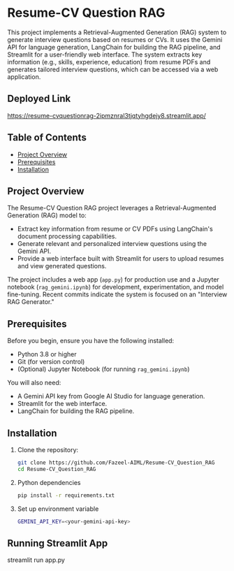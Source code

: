# Resume-CV Question RAG

This project implements a Retrieval-Augmented Generation (RAG) system to generate interview questions based on resumes or CVs. It uses the Gemini API for language generation, LangChain for building the RAG pipeline, and Streamlit for a user-friendly web interface. The system extracts key information (e.g., skills, experience, education) from resume PDFs and generates tailored interview questions, which can be accessed via a web application.

## Deployed Link
https://resume-cvquestionrag-2ipmznral3tjqtyhgdejy8.streamlit.app/

## Table of Contents
- [Project Overview](#project-overview)
- [Prerequisites](#prerequisites)
- [Installation](#installation)

## Project Overview

The Resume-CV Question RAG project leverages a Retrieval-Augmented Generation (RAG) model to:
- Extract key information from resume or CV PDFs using LangChain's document processing capabilities.
- Generate relevant and personalized interview questions using the Gemini API.
- Provide a web interface built with Streamlit for users to upload resumes and view generated questions.

The project includes a web app (`app.py`) for production use and a Jupyter notebook (`rag_gemini.ipynb`) for development, experimentation, and model fine-tuning. Recent commits indicate the system is focused on an "Interview RAG Generator."

## Prerequisites

Before you begin, ensure you have the following installed:
- Python 3.8 or higher
- Git (for version control)
- (Optional) Jupyter Notebook (for running `rag_gemini.ipynb`)

You will also need:
- A Gemini API key from Google AI Studio for language generation.
- Streamlit for the web interface.
- LangChain for building the RAG pipeline.

## Installation

1. Clone the repository:
   ```bash
   git clone https://github.com/Fazeel-AIML/Resume-CV_Question_RAG
   cd Resume-CV_Question_RAG
2. Python dependencies
   ```bash
   pip install -r requirements.txt
3. Set up environment variable
   ```bash
   GEMINI_API_KEY=<your-gemini-api-key>

## Running Streamlit App
streamlit run app.py
